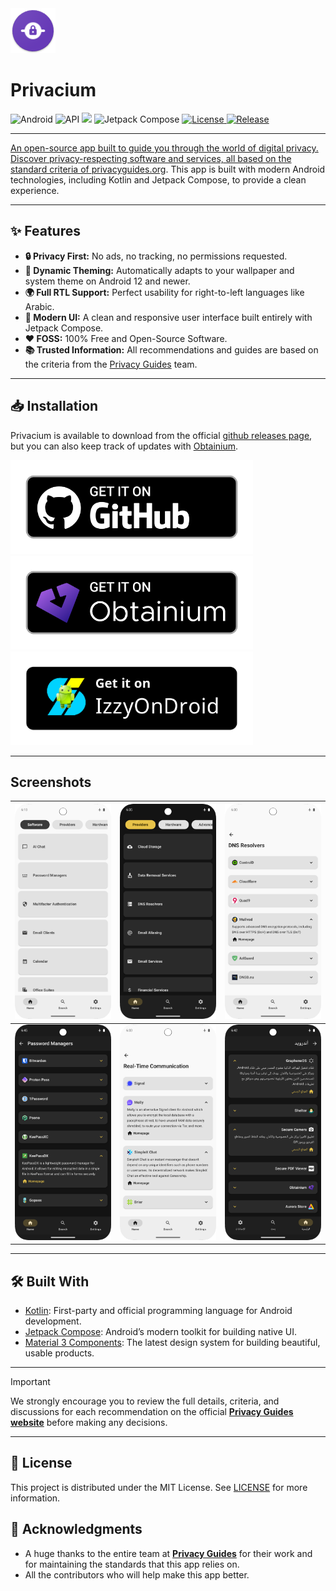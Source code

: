 <img src="./app/src/main/res/mipmap-hdpi/ic_launcher.png" alt="Privacium" />

# Privacium
<p align="left">
  <img src="https://img.shields.io/badge/Android-3DDC84?style=flat&logo=android&logoColor=white" alt="Android"/>
  <img src="https://img.shields.io/badge/API-30%2B-brightgreen.svg?style=flat" alt="API"/>
  <img src="https://img.shields.io/badge/kotlin-2.2.0-blue.svg?logo=kotlin" style="max-width: 100%;"/>
  <img src="https://img.shields.io/badge/Jetpack%20Compose-4285F4?style=flat&logo=jetpack-compose&logoColor=white" alt="Jetpack Compose"/>
  <a href="https://github.com/kaleedtc/Privacium/blob/main/LICENSE">
  <img src="https://img.shields.io/github/license/kaleedtc/Privacium?style=flat" alt="License"/>
  <a href="https://github.com/kaleedtc/Privacium/releases/latest">
  <img src="https://img.shields.io/github/v/release/kaleedtc/Privacium?style=flat&label=Release&logo=github" alt="Release"/>
</p>

---
An open-source app built to guide you through the world of digital privacy. Discover privacy-respecting software and services, all based on the standard criteria of [privacyguides.org](https://www.privacyguides.org).
This app is built with modern Android technologies, including Kotlin and Jetpack Compose, to provide a clean experience.

---
## ✨ Features
- **🔒 Privacy First:** No ads, no tracking, no permissions requested.
- **🎨 Dynamic Theming:** Automatically adapts to your wallpaper and system theme on Android 12 and newer.
- **🌍 Full RTL Support:** Perfect usability for right-to-left languages like Arabic.
- **🚀 Modern UI:** A clean and responsive user interface built entirely with Jetpack Compose.
- **❤️ FOSS:** 100% Free and Open-Source Software.
- **📚 Trusted Information:** All recommendations and guides are based on the criteria from the [Privacy Guides](https://www.privacyguides.org) team.

---

## 📥 Installation
Privacium is available to download from the official [github releases page](https://github.com/kaleedtc/Privacium/releases), but you can also keep track of updates with [Obtainium](https://github.com/ImranR98/Obtainium#-obtainium).

<a href="https://github.com/kaleedtc/Privacium/releases"><img src="./assets/graphics/badge_github.png" alt="Get it on GitHub" height="150"></a>
<a href="https://obtainium.imranr.dev/add?url=https://github.com/kaleedtc/Privacium"><img src="./assets/graphics/badge_obtainium.png" alt="Get it on Obtainium" height="150"></a>
<a href="https://apt.izzysoft.de/fdroid/index/apk/com.kaleedtc.privacium"><img src="./assets/graphics/badge_izzyondroid.png" alt="Get it on IzzyOnDroid" height="150"></a>

---

## Screenshots
| <img src="./assets/screenshots/privacium_light_mode.png" alt="light Theme" /> | <img src="./assets/screenshots/privacium_dark_mode.png" alt="Dark Theme" /> | <img src="./assets/screenshots/privacium_light_1.png" alt="Material Design" /> |
| ------------------------------------------------------------- | -------------------------------------------------------------------- | ------------------------------------------------------------------------ |
| <img src="./assets/screenshots/privacium_dark_2.png" alt="App Page" />   | <img src="./assets/screenshots/privacium_light_2.png" alt="App Page" />  | <img src="./assets/screenshots/privacium_dark_1.png" alt="App Page" />  |

---

## 🛠️ Built With
- [Kotlin](https://kotlinlang.org/): First-party and official programming language for Android development.
- [Jetpack Compose](https://developer.android.com/jetpack/compose): Android’s modern toolkit for building native UI.
- [Material 3 Components](https://m3.material.io/): The latest design system for building beautiful, usable products.

---

> [!IMPORTANT]  
> We strongly encourage you to review the full details, criteria, and discussions for each recommendation on the official [**Privacy Guides website**](https://www.privacyguides.org) before making any decisions.

---

## 📜 License
This project is distributed under the MIT License. See [LICENSE](https://github.com/kaleedtc/Privacium/blob/main/LICENSE) for more information.

## 🙏 Acknowledgments
- A huge thanks to the entire team at [**Privacy Guides**](https://www.privacyguides.org) for their work and for maintaining the standards that this app relies on.
- All the contributors who will help make this app better.
